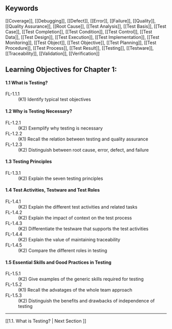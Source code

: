 ## Keywords

[[Coverage]], [[Debugging]], [[Defect]], [[Error]], [[Failure]], [[Quality]], [[Quality Assurance]], [[Root Cause]], [[Test Analysis]], [[Test Basis]], [[Test Case]], [[Test Completion]], [[Test Condition]], [[Test Control]], [[Test Data]], [[Test Design]], [[Test Execution]], [[Test Implementation]], [[Test Monitoring]], [[Test Object]], [[Test Objective]], [[Test Planning]], [[Test Procedure]], [[Test Process]], [[Test Result]], [[Testing]], [[Testware]], [[Traceability]], [[Validation]], [[Verification]]

## Learning Objectives for Chapter 1:

#### 1.1 What is Testing?
<dl>
	<dt>FL-1.1.1</dt>
	<dd>(K1) Identify typical test objectives</dd>
</dl>

#### 1.2 Why is Testing Necessary?
<dl>
	<dt>FL-1.2.1</dt>
	<dd>(K2) Exemplify why testing is necessary</dd>
	<dt>FL-1.2.2</dt>
	<dd>(K1) Recall the relation between testing and quality assurance
	<dt>FL-1.2.3</dt>
	<dd>(K2) Distinguish between root cause, error, defect, and failure
</dl>

#### 1.3 Testing Principles
<dl>
	<dt>FL-1.3.1</dt>
	<dd>(K2) Explain the seven testing principles<dd>
</dl>

#### 1.4 Test Activities, Testware and Test Roles
<dl>
	<dt>FL-1.4.1</dt>
	<dd>(K2) Explain the different test activities and related tasks</dd>
	<dt>FL-1.4.2</dt>
	<dd>(K2) Explain the impact of context on the test process</dd>
	<dt>FL-1.4.3</dt>
	<dd>(K2) Differentiate the testware that supports the test activities</dd>
	<dt>FL-1.4.4</dt>
	<dd>(K2) Explain the value of maintaining traceability</dd>
	<dt>FL-1.4.5</dt>
	<dd>(K2) Compare the different roles in testing
</dl>

#### 1.5 Essential Skills and Good Practices in Testing
<dl>
	<dt>FL-1.5.1</dt>
	<dd>(K2) Give examples of the generic skills required for testing</dd>
	<dt>FL-1.5.2</dt>
	<dd>(K1) Recall the advatages of the whole team approach</dd>
	<dt>FL-1.5.3</dt>
	<dd>(K2) Distinguish the benefits and drawbacks of independence of testing</dd>
</dl>

---
[[1.1.  What is Testing? | Next Section ]]